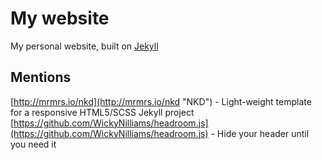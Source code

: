 # My website
My personal website, built on [Jekyll](http://jekyllrb.com)

## Mentions

[http://mrmrs.io/nkd](http://mrmrs.io/nkd "NKD") - Light-weight template for a responsive HTML5/SCSS Jekyll project
[https://github.com/WickyNilliams/headroom.js](https://github.com/WickyNilliams/headroom.js) - Hide your header until you need it